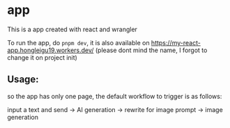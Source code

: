 # app
This is a app created with react and wrangler

To run the app, do `pnpm dev`, it is also available on https://my-react-app.hongleigu19.workers.dev/ (please dont mind the name, I forgot to change it on project init)

## Usage:

so the app has only one page, the default workflow to trigger is as follows:

input a text and send -> AI generation -> rewrite for image prompt -> image generation
